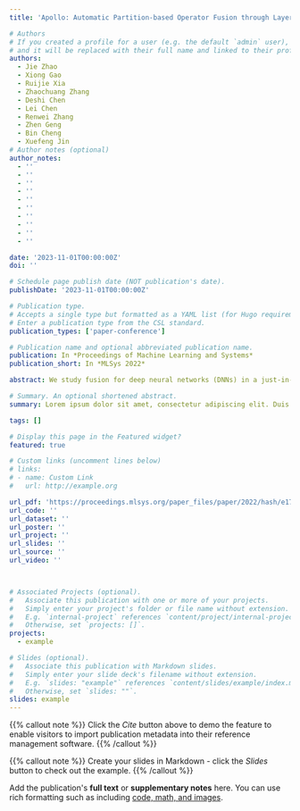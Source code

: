 ```yaml
---
title: 'Apollo: Automatic Partition-based Operator Fusion through Layer by Layer Optimization'

# Authors
# If you created a profile for a user (e.g. the default `admin` user), write the username (folder name) here
# and it will be replaced with their full name and linked to their profile.
authors:
  - Jie Zhao
  - Xiong Gao
  - Ruijie Xia
  - Zhaochuang Zhang
  - Deshi Chen
  - Lei Chen
  - Renwei Zhang
  - Zhen Geng
  - Bin Cheng
  - Xuefeng Jin
# Author notes (optional)
author_notes:
  - ''
  - ''
  - ''
  - ''
  - ''
  - ''
  - ''
  - ''
  - ''
  - ''

date: '2023-11-01T00:00:00Z'
doi: ''

# Schedule page publish date (NOT publication's date).
publishDate: '2023-11-01T00:00:00Z'

# Publication type.
# Accepts a single type but formatted as a YAML list (for Hugo requirements).
# Enter a publication type from the CSL standard.
publication_types: ['paper-conference']

# Publication name and optional abbreviated publication name.
publication: In *Proceedings of Machine Learning and Systems*
publication_short: In *MLSys 2022*

abstract: We study fusion for deep neural networks (DNNs) in a just-in-time (JIT) compilation framework Apollo. It considers both memory- and compute-bound tensor operators for fusion, and integrates graph-level node grouping and operator-level loop fusion closely, widening the fusion search space. Apollo enables the upward feedback from the downstream loop optimizer, enforcing the graph engine to regenerate partition patterns amenable to the downstream pass and thus resolving the scalability issue. Besides data locality, Apollo also exploits the parallelism between independent tensor operators, further improving the performance of DNN workloads. Experimental results on training workloads show that Apollo outperforms TensorFlow and XLA by 1.86× and 1.37× on a single GPU, and 1.96× and 1.18× on multiple GPUs. Apollo also improves the performance of a vendor-provided DNN framework by 19.7% on a domain-specific accelerator. In addition, the results of inference workloads demonstrate the general applicability of our fusion framework.

# Summary. An optional shortened abstract.
summary: Lorem ipsum dolor sit amet, consectetur adipiscing elit. Duis posuere tellus ac convallis placerat. Proin tincidunt magna sed ex sollicitudin condimentum.

tags: []

# Display this page in the Featured widget?
featured: true

# Custom links (uncomment lines below)
# links:
# - name: Custom Link
#   url: http://example.org

url_pdf: 'https://proceedings.mlsys.org/paper_files/paper/2022/hash/e175e8a86d28d935be4f43719651f86d-Abstract.html'
url_code: ''
url_dataset: ''
url_poster: ''
url_project: ''
url_slides: ''
url_source: ''
url_video: ''



# Associated Projects (optional).
#   Associate this publication with one or more of your projects.
#   Simply enter your project's folder or file name without extension.
#   E.g. `internal-project` references `content/project/internal-project/index.md`.
#   Otherwise, set `projects: []`.
projects:
  - example

# Slides (optional).
#   Associate this publication with Markdown slides.
#   Simply enter your slide deck's filename without extension.
#   E.g. `slides: "example"` references `content/slides/example/index.md`.
#   Otherwise, set `slides: ""`.
slides: example
---
```


{{% callout note %}}
Click the _Cite_ button above to demo the feature to enable visitors to import publication metadata into their reference management software.
{{% /callout %}}

{{% callout note %}}
Create your slides in Markdown - click the _Slides_ button to check out the example.
{{% /callout %}}

Add the publication's **full text** or **supplementary notes** here. You can use rich formatting such as including [code, math, and images](https://docs.hugoblox.com/content/writing-markdown-latex/).
